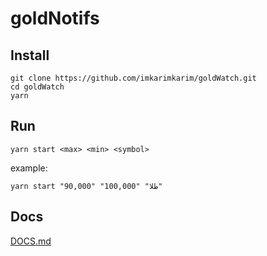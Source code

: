 # goldNotifs

## Install

```shell
git clone https://github.com/imkarimkarim/goldWatch.git
cd goldWatch
yarn
```

## Run

```shell
yarn start <max> <min> <symbol>
```

example:

```shell
yarn start "90,000" "100,000" "طلا"
```

## Docs

[DOCS.md](DOCS.md)
